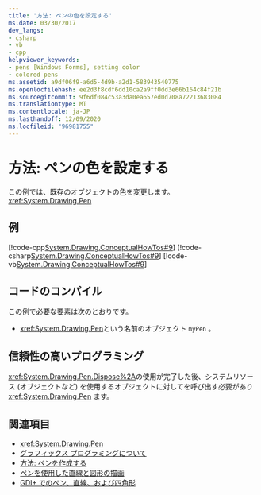 ```yaml
---
title: '方法: ペンの色を設定する'
ms.date: 03/30/2017
dev_langs:
- csharp
- vb
- cpp
helpviewer_keywords:
- pens [Windows Forms], setting color
- colored pens
ms.assetid: a9df06f9-a6d5-4d9b-a2d1-583943540775
ms.openlocfilehash: ee2d3f8cdf6dd10ca2a9ff0dd3e66b164c84f21b
ms.sourcegitcommit: 9f6df084c53a3da0ea657ed0d708a72213683084
ms.translationtype: MT
ms.contentlocale: ja-JP
ms.lasthandoff: 12/09/2020
ms.locfileid: "96981755"
---
```

# <a name="how-to-set-the-color-of-a-pen"></a>方法: ペンの色を設定する
この例では、既存のオブジェクトの色を変更します。 <xref:System.Drawing.Pen>  
  
## <a name="example"></a>例  
 [!code-cpp[System.Drawing.ConceptualHowTos#9](~/samples/snippets/cpp/VS_Snippets_Winforms/System.Drawing.ConceptualHowTos/cpp/form1.cpp#9)]
 [!code-csharp[System.Drawing.ConceptualHowTos#9](~/samples/snippets/csharp/VS_Snippets_Winforms/System.Drawing.ConceptualHowTos/CS/form1.cs#9)]
 [!code-vb[System.Drawing.ConceptualHowTos#9](~/samples/snippets/visualbasic/VS_Snippets_Winforms/System.Drawing.ConceptualHowTos/VB/form1.vb#9)]  
  
## <a name="compiling-the-code"></a>コードのコンパイル  
 この例で必要な要素は次のとおりです。  
  
- <xref:System.Drawing.Pen>という名前のオブジェクト `myPen` 。  
  
## <a name="robust-programming"></a>信頼性の高いプログラミング  
 <xref:System.Drawing.Pen.Dispose%2A>の使用が完了した後、システムリソース (オブジェクトなど) を使用するオブジェクトに対してを呼び出す必要があり <xref:System.Drawing.Pen> ます。  
  
## <a name="see-also"></a>関連項目

- <xref:System.Drawing.Pen>
- [グラフィックス プログラミングについて](getting-started-with-graphics-programming.md)
- [方法: ペンを作成する](how-to-create-a-pen.md)
- [ペンを使用した直線と図形の描画](using-a-pen-to-draw-lines-and-shapes.md)
- [GDI+ でのペン、直線、および四角形](pens-lines-and-rectangles-in-gdi.md)
